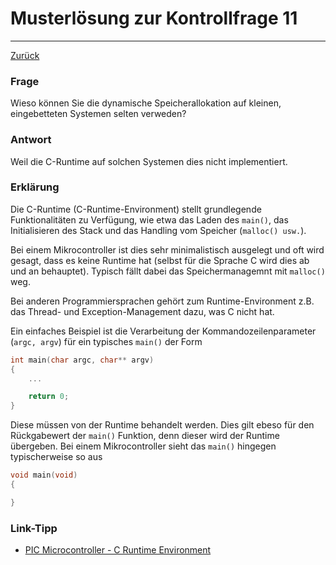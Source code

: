 # Musterlösung zur Kontrollfrage 11
---
[Zurück](README.md)

### Frage
Wieso können Sie die dynamische Speicherallokation auf kleinen,
eingebetteten Systemen selten verweden?

### Antwort
Weil die C-Runtime auf solchen Systemen dies nicht implementiert.

### Erklärung
Die C-Runtime (C-Runtime-Environment) stellt grundlegende Funktionalitäten
zu Verfügung, wie etwa das Laden des `main()`, das Initialisieren des
Stack und das Handling vom Speicher (`malloc() usw.`).

Bei einem Mikrocontroller ist dies sehr minimalistisch ausgelegt und oft
wird gesagt, dass es keine Runtime hat (selbst für die Sprache C wird dies
ab und an behauptet). Typisch fällt dabei das Speichermanagemnt mit 
`malloc()` weg.

Bei anderen Programmiersprachen gehört zum Runtime-Environment z.B. das
Thread- und Exception-Management dazu, was C nicht hat.

Ein einfaches Beispiel ist die Verarbeitung der Kommandozeilenparameter
(`argc, argv`) für ein typisches `main()` der Form
```c
int main(char argc, char** argv)
{
	...

	return 0;
}
```
Diese müssen von der Runtime behandelt werden. Dies gilt ebeso für den
Rückgabewert der `main()` Funktion, denn dieser wird der Runtime übergeben.
Bei einem Mikrocontroller sieht das `main()` hingegen typischerweise so aus
```c
void main(void)
{

}
```
### Link-Tipp
* [PIC Microcontroller - C Runtime Environment](http://microchip.wikidot.com/tls2101:c-runtime-environment)
